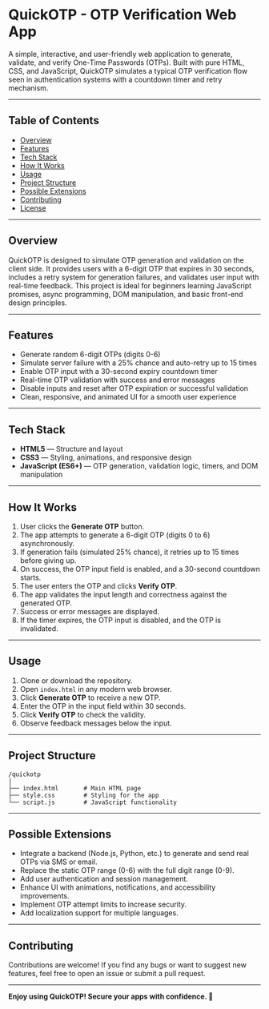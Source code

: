 
# QuickOTP - OTP Verification Web App

A simple, interactive, and user-friendly web application to generate, validate, and verify One-Time Passwords (OTPs). Built with pure HTML, CSS, and JavaScript, QuickOTP simulates a typical OTP verification flow seen in authentication systems with a countdown timer and retry mechanism.

---

## Table of Contents

- [Overview](#overview)  
- [Features](#features)  
- [Tech Stack](#tech-stack)  
- [How It Works](#how-it-works)  
- [Usage](#usage)  
- [Project Structure](#project-structure)  
- [Possible Extensions](#possible-extensions)  
- [Contributing](#contributing)  
- [License](#license)  

---

## Overview

QuickOTP is designed to simulate OTP generation and validation on the client side. It provides users with a 6-digit OTP that expires in 30 seconds, includes a retry system for generation failures, and validates user input with real-time feedback. This project is ideal for beginners learning JavaScript promises, async programming, DOM manipulation, and basic front-end design principles.

---

## Features

- Generate random 6-digit OTPs (digits 0-6)
- Simulate server failure with a 25% chance and auto-retry up to 15 times
- Enable OTP input with a 30-second expiry countdown timer
- Real-time OTP validation with success and error messages
- Disable inputs and reset after OTP expiration or successful validation
- Clean, responsive, and animated UI for a smooth user experience

---

## Tech Stack

- **HTML5** — Structure and layout  
- **CSS3** — Styling, animations, and responsive design  
- **JavaScript (ES6+)** — OTP generation, validation logic, timers, and DOM manipulation  

---

## How It Works

1. User clicks the **Generate OTP** button.  
2. The app attempts to generate a 6-digit OTP (digits 0 to 6) asynchronously.  
3. If generation fails (simulated 25% chance), it retries up to 15 times before giving up.  
4. On success, the OTP input field is enabled, and a 30-second countdown starts.  
5. The user enters the OTP and clicks **Verify OTP**.  
6. The app validates the input length and correctness against the generated OTP.  
7. Success or error messages are displayed.  
8. If the timer expires, the OTP input is disabled, and the OTP is invalidated.

---

## Usage

1. Clone or download the repository.  
2. Open `index.html` in any modern web browser.  
3. Click **Generate OTP** to receive a new OTP.  
4. Enter the OTP in the input field within 30 seconds.  
5. Click **Verify OTP** to check the validity.  
6. Observe feedback messages below the input.  

---

## Project Structure

```
/quickotp
│
├── index.html       # Main HTML page  
├── style.css        # Styling for the app  
└── script.js        # JavaScript functionality  
```

---

## Possible Extensions

- Integrate a backend (Node.js, Python, etc.) to generate and send real OTPs via SMS or email.  
- Replace the static OTP range (0-6) with the full digit range (0-9).  
- Add user authentication and session management.  
- Enhance UI with animations, notifications, and accessibility improvements.  
- Implement OTP attempt limits to increase security.  
- Add localization support for multiple languages.

---

## Contributing

Contributions are welcome! If you find any bugs or want to suggest new features, feel free to open an issue or submit a pull request.

---


**Enjoy using QuickOTP! Secure your apps with confidence. 🔐**
